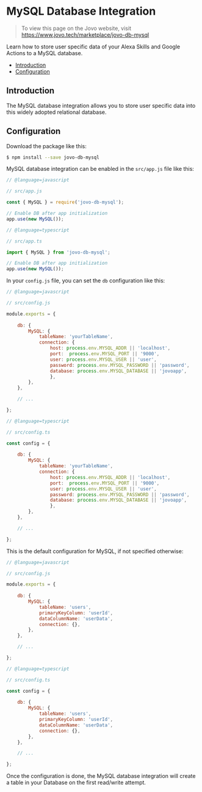 # MySQL Database Integration

> To view this page on the Jovo website, visit https://www.jovo.tech/marketplace/jovo-db-mysql

Learn how to store user specific data of your Alexa Skills and Google Actions to a MySQL database.

* [Introduction](#introduction)
* [Configuration](#configuration)


## Introduction

The MySQL database integration allows you to store user specific data into this widely adopted relational database. 


## Configuration

Download the package like this:

```sh
$ npm install --save jovo-db-mysql
```

MySQL database integration can be enabled in the `src/app.js` file like this:

```javascript
// @language=javascript

// src/app.js

const { MySQL } = require('jovo-db-mysql');

// Enable DB after app initialization
app.use(new MySQL());

// @language=typescript

// src/app.ts

import { MySQL } from 'jovo-db-mysql';

// Enable DB after app initialization
app.use(new MySQL());
```

In your `config.js` file, you can set the `db` configuration like this:

```javascript
// @language=javascript

// src/config.js

module.exports = {
    
    db: {
        MySQL: {
            tableName: 'yourTableName',
            connection: {
                host: process.env.MYSQL_ADDR || 'localhost',
                port:  process.env.MYSQL_PORT || '9000',
                user: process.env.MYSQL_USER || 'user',
                password: process.env.MYSQL_PASSWORD || 'password',
                database: process.env.MYSQL_DATABASE || 'jovoapp',
                },
        },
    },

    // ...

};

// @language=typescript

// src/config.ts

const config = {
    
    db: {
        MySQL: {
            tableName: 'yourTableName',
            connection: {
                host: process.env.MYSQL_ADDR || 'localhost',
                port:  process.env.MYSQL_PORT || '9000',
                user: process.env.MYSQL_USER || 'user',
                password: process.env.MYSQL_PASSWORD || 'password',
                database: process.env.MYSQL_DATABASE || 'jovoapp',
                },
        },
    },

    // ...

};
```

This is the default configuration for MySQL, if not specified otherwise:

```javascript
// @language=javascript

// src/config.js

module.exports = {
    
    db: {
        MySQL: {
            tableName: 'users',
            primaryKeyColumn: 'userId',
            dataColumnName: 'userData',
            connection: {},
        },
    },

    // ...

};

// @language=typescript

// src/config.ts

const config = {
    
    db: {
        MySQL: {
            tableName: 'users',
            primaryKeyColumn: 'userId',
            dataColumnName: 'userData',
            connection: {},
        },
    },

    // ...

};
```

Once the configuration is done, the MySQL database integration will create a table in your Database on the first read/write attempt. 